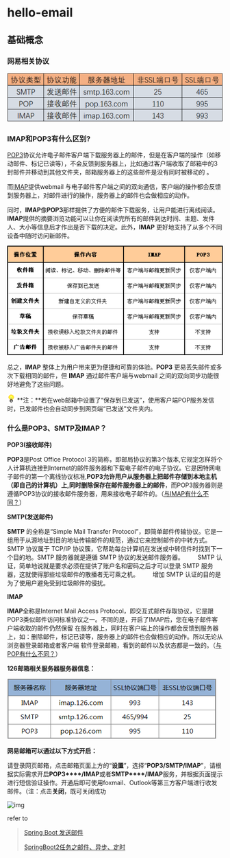 # hello-email

## 基础概念

### 网易相关协议

![image-20220516113326273](hello-email.assets/image-20220516113326273.png)

### IMAP和POP3有什么区别?

   [POP3](http://help.mail.163.com/faqDetail.do?code=d7a5dc8471cd0c0e8b4b8f4f8e49998b374173cfe9171305fa1ce630d7f67ac22dc0e9af8168582a)协议允许电子邮件客户端下载服务器上的邮件，但是在客户端的操作（如移动邮件、标记已读等），不会反馈到服务器上，比如通过客户端收取了邮箱中的3封邮件并移动到其他文件夹，邮箱服务器上的这些邮件是没有同时被移动的 。

   而[IMAP](http://help.mail.163.com/faqDetail.do?code=d7a5dc8471cd0c0e8b4b8f4f8e49998b374173cfe9171305fa1ce630d7f67ac22dc0e9af8168582a)提供webmail 与电子邮件客户端之间的双向通信，客户端的操作都会反馈到服务器上，对邮件进行的操作，服务器上的邮件也会做相应的动作。

   同时，**IMAP**像**POP3**那样提供了方便的邮件下载服务，让用户能进行离线阅读。**IMAP**提供的摘要浏览功能可以让你在阅读完所有的邮件到达时间、主题、发件人、大小等信息后才作出是否下载的决定。此外，**IMAP** 更好地支持了从多个不同设备中随时访问新邮件。

 ![IMAP及POP3有什么区别?](hello-email.assets/588fcc36fc540643d84c80addabb00ec.jpg) 

总之，**IMAP** 整体上为用户带来更为便捷和可靠的体验。**POP3** 更易丢失邮件或多次下载相同的邮件，但 **IMAP** 通过邮件客户端与webmail 之间的双向同步功能很好地避免了这些问题。

![提供汇款凭证的扫描件格式要求及实例](hello-email.assets/3ec1b2522e3fdcf1864700f49a0f5908.jpg) **注：**若在web邮箱中设置了“保存到已发送”，使用客户端POP服务发信时，已发邮件也会自动同步到网页端“已发送”文件夹内。

### 什么是POP3、SMTP及IMAP？　

**POP3(接收邮件)**

   **POP3**是Post Office Protocol 3的简称，即邮局协议的第3个版本,它规定怎样将个人计算机连接到Internet的邮件服务器和下载电子邮件的电子协议。它是因特网电子邮件的第一个离线协议标准,**POP3允许用户从服务器上把邮件存储到本地主机（即自己的计算机）上,同时删除保存在邮件服务器上的邮件**，而POP3服务器则是遵循POP3协议的接收邮件服务器，用来接收电子邮件的。（[与IMAP有什么不同？](http://help.163.com/10/0203/17/5UK7GVU100753VB9.html?servCode=6020251)）

**SMTP(发送邮件)**

   **SMTP** 的全称是“Simple Mail Transfer Protocol”，即简单邮件传输协议。它是一组用于从源地址到目的地址传输邮件的规范，通过它来控制邮件的中转方式。SMTP 协议属于 TCP/IP 协议簇，它帮助每台计算机在发送或中转信件时找到下一个目的地。SMTP 服务器就是遵循 SMTP 协议的发送邮件服务器。
　　SMTP 认证，简单地说就是要求必须在提供了账户名和密码之后才可以登录 SMTP 服务器，这就使得那些垃圾邮件的散播者无可乘之机。
　　增加 SMTP 认证的目的是为了使用户避免受到垃圾邮件的侵扰。

**IMAP**

   **IMAP**全称是Internet Mail Access Protocol，即交互式邮件存取协议，它是跟POP3类似邮件访问标准协议之一。不同的是，开启了IMAP后，您在电子邮件客户端收取的邮件仍然保留 在服务器上，同时在客户端上的操作都会反馈到服务器上，如：删除邮件，标记已读等，服务器上的邮件也会做相应的动作。所以无论从浏览器登录邮箱或者客户端 软件登录邮箱，看到的邮件以及状态都是一致的。（[与POP有什么不同？](http://help.163.com/10/0203/17/5UK7GVU100753VB9.html?servCode=6020251)）

  **126邮箱相关服务器服务器信息：** 

 ![126免费邮客户端设置POP3和SMTP地址](hello-email.assets/20110201095104ff8bc.png)

**网易邮箱可以通过以下方式开启：**

​    请登录网页邮箱，点击邮箱页面上方的“**设置**”，选择“**POP3/SMTP/IMAP**”，请根据实际需求开启**POP3****/IMAP**或者**SMTP****/IMAP**服务，并根据页面提示进行短信验证操作。开通后即可使用foxmail、Outlook等第三方客户端进行收发邮件。（注：点击**关闭**，既可关闭成功 

 ![img](http://nos.netease.com/help/ee320bb3b7b432b33bd86c5d4575ae65.jpg) 

refer to

>[Spring Boot 发送邮件](https://www.imooc.com/learn/1036)
>
>[SpringBoot2任务之邮件、异步、定时](https://www.bilibili.com/video/BV1ye411W7nk)

